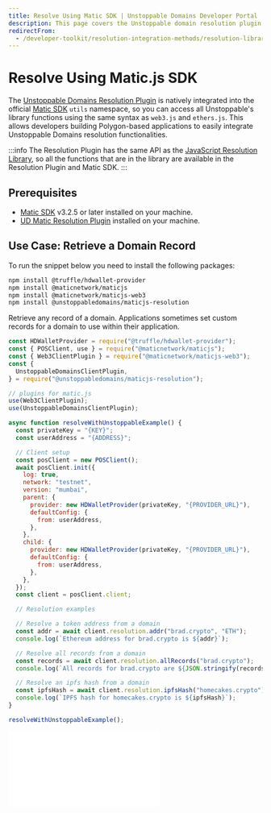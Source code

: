 ```yaml
---
title: Resolve Using Matic SDK | Unstoppable Domains Developer Portal
description: This page covers the Unstoppable domain resolution plugin in the matic.js utils namespace and a few examples of how to use this in your applications.
redirectFrom:
  - /developer-toolkit/resolution-integration-methods/resolution-libraries/resolve-with-maticjs/
---
```


# Resolve Using Matic.js SDK

The [Unstoppable Domains Resolution Plugin](https://github.com/unstoppabledomains/maticjs-resolution) is natively integrated into the official [Matic SDK](https://github.com/maticnetwork/matic.js) `utils` namespace, so you can access all Unstoppable's library functions using the same syntax as `web3.js` and `ethers.js`. This allows developers building Polygon-based applications to easily integrate Unstoppable Domains resolution functionalities.

:::info
The Resolution Plugin has the same API as the [JavaScript Resolution Library](https://github.com/unstoppabledomains/resolution), so all the functions that are in the library are available in the Resolution Plugin and Matic SDK.
:::

## Prerequisites

- [Matic SDK](https://github.com/maticnetwork/matic.js) v3.2.5 or later installed on your machine.
- [UD Matic Resolution Plugin](https://github.com/unstoppabledomains/maticjs-resolution) installed on your machine.

## Use Case: Retrieve a Domain Record

To run the snippet below you need to install the following packages:

```bash
npm install @truffle/hdwallet-provider
npm install @maticnetwork/maticjs
npm install @maticnetwork/maticjs-web3
npm install @unstoppabledomains/maticjs-resolution
```

Retrieve any record of a domain. Applications sometimes set custom records for a domain to use within their application.

```javascript
const HDWalletProvider = require("@truffle/hdwallet-provider");
const { POSClient, use } = require("@maticnetwork/maticjs");
const { Web3ClientPlugin } = require("@maticnetwork/maticjs-web3");
const {
  UnstoppableDomainsClientPlugin,
} = require("@unstoppabledomains/maticjs-resolution");

// plugins for matic.js
use(Web3ClientPlugin);
use(UnstoppableDomainsClientPlugin);

async function resolveWithUnstoppableExample() {
  const privateKey = "{KEY}";
  const userAddress = "{ADDRESS}";

  // Client setup
  const posClient = new POSClient();
  await posClient.init({
    log: true,
    network: "testnet",
    version: "mumbai",
    parent: {
      provider: new HDWalletProvider(privateKey, "{PROVIDER_URL}"),
      defaultConfig: {
        from: userAddress,
      },
    },
    child: {
      provider: new HDWalletProvider(privateKey, "{PROVIDER_URL}"),
      defaultConfig: {
        from: userAddress,
      },
    },
  });
  const client = posClient.client;

  // Resolution examples

  // Resolve a token address from a domain
  const addr = await client.resolution.addr("brad.crypto", "ETH");
  console.log(`Ethereum address for brad.crypto is ${addr}`);

  // Resolve all records from a domain
  const records = await client.resolution.allRecords("brad.crypto");
  console.log(`All records for brad.crypto are ${JSON.stringify(records)}`);

  // Resolve an ipfs hash from a domain
  const ipfsHash = await client.resolution.ipfsHash("homecakes.crypto");
  console.log(`IPFS hash for homecakes.crypto is ${ipfsHash}`);
}

resolveWithUnstoppableExample();
```

<embed src="/snippets/_discord.md" />
